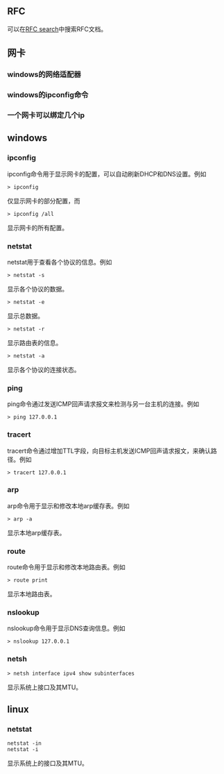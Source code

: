 ## RFC

可以在[RFC search](http://www.rfc-editor.org/search/rfc_search.php)中搜索RFC文档。

## 网卡

### windows的网络适配器

### windows的ipconfig命令

### 一个网卡可以绑定几个ip

## windows

### ipconfig

ipconfig命令用于显示网卡的配置，可以自动刷新DHCP和DNS设置。例如

```
> ipconfig
```

仅显示网卡的部分配置，而

```
> ipconfig /all
```

显示网卡的所有配置。

### netstat

netstat用于查看各个协议的信息。例如

```
> netstat -s
```

显示各个协议的数据。

```
> netstat -e
```

显示总数据。

```
> netstat -r
```

显示路由表的信息。

```
> netstat -a
```

显示各个协议的连接状态。

### ping

ping命令通过发送ICMP回声请求报文来检测与另一台主机的连接。例如

```
> ping 127.0.0.1
```

### tracert

tracert命令通过增加TTL字段，向目标主机发送ICMP回声请求报文，来确认路径。例如

```
> tracert 127.0.0.1
```

### arp

arp命令用于显示和修改本地arp缓存表。例如

```
> arp -a
```

显示本地arp缓存表。

### route

route命令用于显示和修改本地路由表。例如

```
> route print
```

显示本地路由表。

### nslookup

nslookup命令用于显示DNS查询信息。例如

```
> nslookup 127.0.0.1
```

### netsh

```
> netsh interface ipv4 show subinterfaces
```

显示系统上接口及其MTU。

## linux

### netstat

```
netstat -in
netstat -i
```

显示系统上的接口及其MTU。